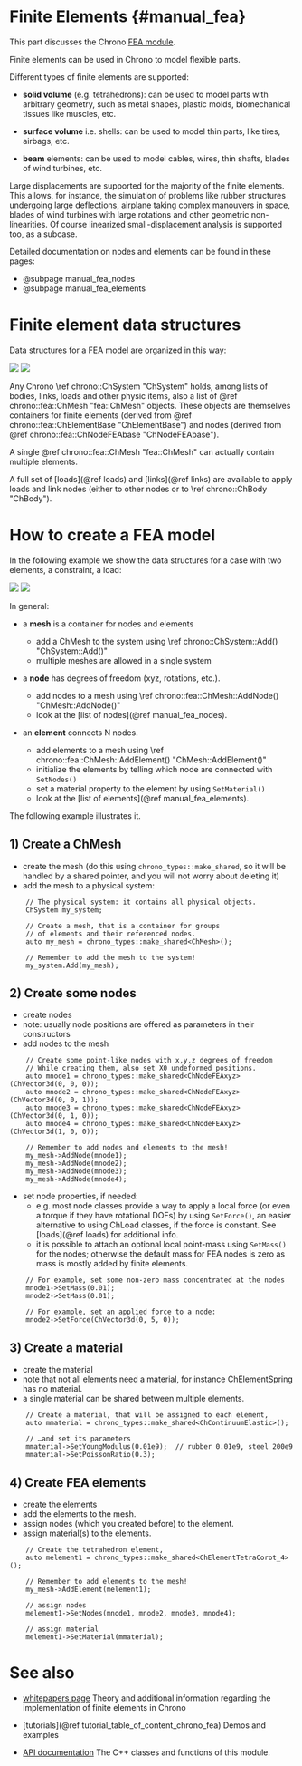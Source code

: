 ﻿
Finite Elements      {#manual_fea}
===============

This part discusses the Chrono [FEA module](group__chrono__fea.html).

Finite elements can be used in Chrono to model flexible parts. 

Different types of finite elements are supported:

- **solid volume** (e.g. tetrahedrons): can be used to model parts with arbitrary geometry, such as metal shapes, plastic molds, biomechanical tissues like muscles, etc.

- **surface volume** i.e. shells: can be used to model thin parts, like tires, airbags, etc.

- **beam** elements: can be used to model cables, wires, thin shafts, blades of wind turbines, etc.

Large displacements are supported for the majority of the finite elements. This allows, for instance, the simulation of problems like rubber structures undergoing 
large deflections, airplane taking complex manouvers in space, blades of wind turbines with large rotations and other geometric non-linearities. 
Of course linearized small-displacement analysis is supported too, as a subcase.


Detailed documentation on nodes and elements can be found in these pages:
* @subpage manual_fea_nodes
* @subpage manual_fea_elements




# Finite element data structures

Data structures for a FEA model are organized in this way:

![](http://www.projectchrono.org/assets/manual/fea_data_1a.png) ![](http://www.projectchrono.org/assets/manual/fea_data_1b.png)

Any Chrono \ref chrono::ChSystem "ChSystem" holds, among lists of bodies, links, loads and other physic items, also a list of @ref chrono::fea::ChMesh "fea::ChMesh" objects. These objects are themselves containers for finite elements (derived from @ref chrono::fea::ChElementBase "ChElementBase") and nodes (derived from @ref chrono::fea::ChNodeFEAbase "ChNodeFEAbase").

A single @ref chrono::fea::ChMesh "fea::ChMesh" can actually contain multiple elements.

A full set of [loads](@ref loads) and [links](@ref links) are available to apply loads and link nodes (either to other nodes or to \ref chrono::ChBody "ChBody").


# How to create a FEA model 

In the following example we show the data structures for a case with two elements, a constraint, a load:

![](http://www.projectchrono.org/assets/manual/fea_data_2a.png) ![](http://www.projectchrono.org/assets/manual/fea_data_2b.png)


In general:

- a **mesh** is a container for nodes and elements
  - add a ChMesh to the system using \ref chrono::ChSystem::Add() "ChSystem::Add()"
  - multiple meshes are allowed in a single system

- a **node** has degrees of freedom (xyz, rotations, etc.). 
  - add nodes to a mesh using \ref chrono::fea::ChMesh::AddNode() "ChMesh::AddNode()"
  - look at the [list of nodes](@ref manual_fea_nodes).

- an **element** connects N nodes. 
  - add elements to a mesh using \ref chrono::fea::ChMesh::AddElement() "ChMesh::AddElement()"
  - initialize the elements by telling which node are connected with `SetNodes()`
  - set a material property to the element by using `SetMaterial()`
  - look at the [list of elements](@ref manual_fea_elements).


The following example illustrates it.

## 1) Create a ChMesh 

- create the mesh (do this using `chrono_types::make_shared`, so it will be handled by a shared pointer, and you will not worry about deleting it)
- add the mesh to a physical system:

~~~{.cpp}
    // The physical system: it contains all physical objects.
    ChSystem my_system;

    // Create a mesh, that is a container for groups
    // of elements and their referenced nodes.
    auto my_mesh = chrono_types::make_shared<ChMesh>();

    // Remember to add the mesh to the system!
    my_system.Add(my_mesh);
~~~

## 2) Create some nodes 

- create nodes
- note: usually node positions are offered as parameters in their constructors
- add nodes to the mesh

~~~{.cpp}
    // Create some point-like nodes with x,y,z degrees of freedom
    // While creating them, also set X0 undeformed positions.
    auto mnode1 = chrono_types::make_shared<ChNodeFEAxyz>(ChVector3d(0, 0, 0));
    auto mnode2 = chrono_types::make_shared<ChNodeFEAxyz>(ChVector3d(0, 0, 1));
    auto mnode3 = chrono_types::make_shared<ChNodeFEAxyz>(ChVector3d(0, 1, 0));
    auto mnode4 = chrono_types::make_shared<ChNodeFEAxyz>(ChVector3d(1, 0, 0));
    
    // Remember to add nodes and elements to the mesh!
    my_mesh->AddNode(mnode1);
    my_mesh->AddNode(mnode2);
    my_mesh->AddNode(mnode3);
    my_mesh->AddNode(mnode4);
~~~

- set node properties, if needed:
  - e.g. most node classes provide a way to apply a local force (or even a torque if they have rotational DOFs) by using `SetForce()`, an easier alternative to using ChLoad classes, if the force is constant. See [loads](@ref loads) for additional info.
  - it is possible to attach an optional local point-mass using `SetMass()` for the nodes; otherwise the default mass for FEA nodes is zero as mass is mostly added by finite elements.

~~~{.cpp}
    // For example, set some non-zero mass concentrated at the nodes
    mnode1->SetMass(0.01); 
    mnode2->SetMass(0.01); 

    // For example, set an applied force to a node:
    mnode2->SetForce(ChVector3d(0, 5, 0));
~~~

## 3) Create a material

- create the material
- note that not all elements need a material, for instance ChElementSpring has no material.
- a single material can be shared between multiple elements.

~~~{.cpp}
	// Create a material, that will be assigned to each element,
    auto mmaterial = chrono_types::make_shared<ChContinuumElastic>();

    // …and set its parameters
    mmaterial->SetYoungModulus(0.01e9);  // rubber 0.01e9, steel 200e9
    mmaterial->SetPoissonRatio(0.3);
~~~

## 4) Create FEA elements

- create the elements
- add the elements to the mesh.
- assign nodes (which you created before) to the element.
- assign material(s) to the elements.

~~~{.cpp}
	// Create the tetrahedron element, 
    auto melement1 = chrono_types::make_shared<ChElementTetraCorot_4>();
    
    // Remember to add elements to the mesh!
    my_mesh->AddElement(melement1);

    // assign nodes
    melement1->SetNodes(mnode1, mnode2, mnode3, mnode4);

    // assign material
    melement1->SetMaterial(mmaterial);
~~~


# See also


- [whitepapers page](http://projectchrono.org/whitepapers/) 
  Theory and additional information regarding the implementation of finite elements in Chrono 

- [tutorials](@ref tutorial_table_of_content_chrono_fea) 
  Demos and examples
  
- [API documentation](group__chrono__fea.html) 
  The C++ classes and functions of this module.





